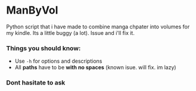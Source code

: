 # ManByVol
Python script that i have made to combine manga chpater into volumes for my kindle.
Its a little buggy (a lot). Issue and i'll fix it. 

### Things you should know:
- Use `-h` for options and descriptions
- All **paths** have to be **with no spaces** (known isue. will fix. im lazy)

### Dont hasitate to ask

